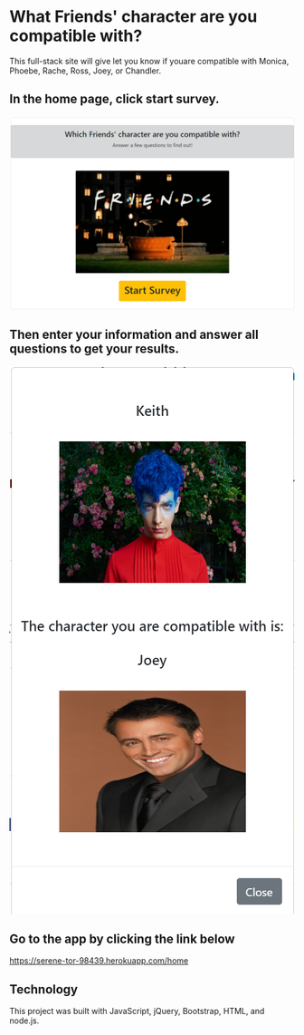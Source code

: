 # What Friends' character are you compatible with?

This full-stack site will give let you know if youare compatible with Monica, Phoebe, Rache, Ross, Joey, or Chandler.


## In the home page, click start survey.

![Home Page](/app/public/images/home.PNG)



## Then enter your information and answer all questions to get your results.

![Survey Results](/app/public/images/surveyResults.PNG)


## Go to the app by clicking the link below
https://serene-tor-98439.herokuapp.com/home


## Technology
This project was built with JavaScript, jQuery, Bootstrap, HTML, and node.js.
